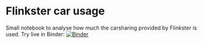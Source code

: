 # Flinkster car usage

Small notebook to analyse how much the carsharing provided by Flinkster is used. Try live in Binder: [![Binder](https://mybinder.org/badge.svg)](https://mybinder.org/v2/gh/k-nut/flinkster-usage/master)

